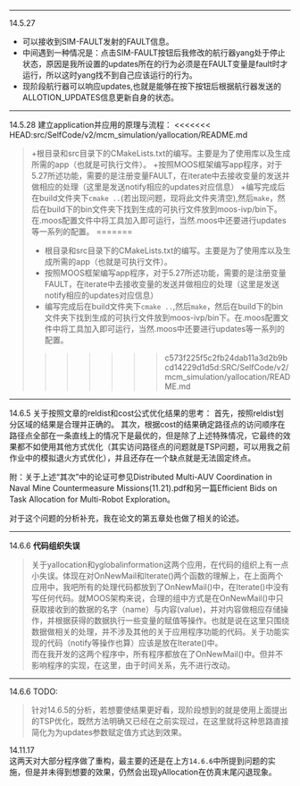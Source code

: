 
***
14.5.27
+ 可以接收到SIM-FAULT发射的FAULT信息。
+ 中间遇到一种情况是：点击SIM-FAULT按钮后我修改的航行器yang处于停止状态，原因是我所设置的updates所在的行为必须是在FAULT变量是fault时才运行，所以这时yang找不到自己应该运行的行为。
+ 现阶段航行器可以响应updates,也就是能够在按下按钮后根据航行器发送的ALLOTION_UPDATES信息更新自身的状态。

***
14.5.28
建立application并应用的原理与流程：
<<<<<<< HEAD:src/SelfCode/v2/mcm_simulation/yallocation/README.md
>+根目录和src目录下的CMakeLists.txt的编写。主要是为了使用库以及生成所需的app（也就是可执行文件）。
>+按照MOOS框架编写app程序，对于5.27所述功能，需要的是注册变量FAULT，在iterate中去接收变量的发送并做相应的处理（这里是发送notify相应的updates对应信息）
>+编写完成后在build文件夹下`cmake ..`(若出现问题，现将此文件夹清空),然后`make`，然后在build下的bin文件夹下找到生成的可执行文件放到moos-ivp/bin下。在.moos配置文件中将工具加入即可运行，当然.moos中还要进行updates等一系列的配置。
=======
>+ 根目录和src目录下的CMakeLists.txt的编写。主要是为了使用库以及生成所需的app（也就是可执行文件）。
>+ 按照MOOS框架编写app程序，对于5.27所述功能，需要的是注册变量FAULT，在iterate中去接收变量的发送并做相应的处理（这里是发送notify相应的updates对应信息）
>+ 编写完成后在build文件夹下`cmake ..`,然后`make`，然后在build下的bin文件夹下找到生成的可执行文件放到moos-ivp/bin下。在.moos配置文件中将工具加入即可运行，当然.moos中还要进行updates等一系列的配置。
>>>>>>> c573f225f5c2fb24dab11a3d2b9bcd14229d1d5d:SRC/SelfCode/v2/mcm_simulation/yallocation/README.md

***
14.6.5
关于按照文章的reldist和cost公式优化结果的思考：
首先，按照reldist划分区域的结果是合理并正确的。
其次，根据cost的结果确定路径点的访问顺序在路径点全部在一条直线上的情况下是最优的，但是除了上述特殊情况，它最终的效果都不如使用其他方式优化（其实访问路径点的问题就是TSP问题，可以用我之前作业中的模拟退火方式优化），并且还存在一个缺点就是无法固定终点。

附：关于上述“其次”中的论证可参见Distributed Multi-AUV Coordination in Naval Mine Countermeasure Missions(11.21).pdf和另一篇Efficient Bids on Task Allocation for Multi-Robot Exploration。

对于这个问题的分析补充，我在论文的第五章处也做了相关的论述。


***
14.6.6
**代码组织失误**
>关于yallocation和yglobalinformation这两个应用，在代码的组织上有一点小失误。体现在对OnNewMail和Iterate()两个函数的理解上，在上面两个应用中，我吧所有的处理代码都放到了OnNewMail()中，在Iterate()中没有写任何代码。就MOOS架构来说，合理的组中方式是在OnNewMail()中只获取接收到的数据的名字（name）与内容(value)，并对内容做相应存储操作，并根据获得的数据执行一些变量的赋值等操作。也就是说在这里只围绕数据做相关的处理，并不涉及其他的关于应用程序功能的代码。关于功能实现的代码（notify等操作也算）应该是放在Iterate()中。    
>而在我开发的这两个程序中，所有程序都放在了OnNewMail()中。但并不影响程序的实现，在这里，由于时间关系，先不进行改动。

***
14.6.6
TODO:
>针对14.6.5的分析，若想要使结果更好看，现阶段想到的就是使用上面提出的TSP优化，既然方法明确又已经在之前实现过，在这里就将这种思路直接简化为为updates参数赋定值方式达到效果。

14.11.17    
这两天对大部分程序做了重构，最主要的还是在上方`14.6.6`中所提到问题的实施，但是并未得到想要的效果，仍然会出现yAllocation在仿真末尾闪退现象。
